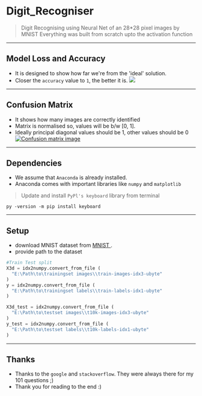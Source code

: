 # Digit_Recogniser

> Digit Recognising using Neural Net of an 28*28 pixel images by MNIST
> Everything was built from scratch upto the activation function
---

## Model Loss and Accuracy
- It is designed to show how far we're from the 'ideal' solution.
- Closer the `accuracy` value to `1`, the better it is.
![](https://i.imgur.com/gulSBtG.gif)
---

## Confusion Matrix
- It shows how many images are correctly identified
- Matrix is normalised so, values will be b/w [0, 1].
- Ideally principal diagonal values should be 1, other values should be 0
[![Confusion matrix image](https://i.imgur.com/mvnKrhA.jpg)]()
---

## Dependencies
- We assume that `Anaconda` is already installed.
- Anaconda comes with important libraries like `numpy` and `matplotlib`

> Update and install `PyPl's keyboard` library from terminal
```shell
py -version -m pip install keyboard
```
---

## Setup
- download MNIST dataset from <a href="https://www.kaggle.com/hojjatk/mnist-dataset"> MNIST </a>.
- provide path to the dataset
```python
#Train Test split
X3d = idx2numpy.convert_from_file (
  "E:\Path\to\trainingset images\\train-images-idx3-ubyte"
)
y = idx2numpy.convert_from_file (
  "E:\Path\to\trainingset labels\\train-labels-idx1-ubyte"
)

X3d_test = idx2numpy.convert_from_file (
  "E:\Path\to\testset images\\t10k-images-idx3-ubyte"
)
y_test = idx2numpy.convert_from_file (
  "E:\Path\to\testset labels\\t10k-labels-idx1-ubyte"
)
```
---

## Thanks
- Thanks to the `google` and `stackoverflow`. They were always there for my 101 questions ;)
- Thank you for reading to the end :)